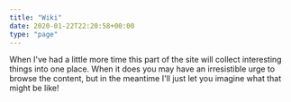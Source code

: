 ```yaml
---
title: "Wiki"
date: 2020-01-22T22:20:58+00:00
type: "page"
---
```


When I've had a little more time this part of the site will collect interesting things into one place.  When it does
you may have an irresistible urge to browse the content, but in the meantime I'll just let you imagine what that
might be like!
